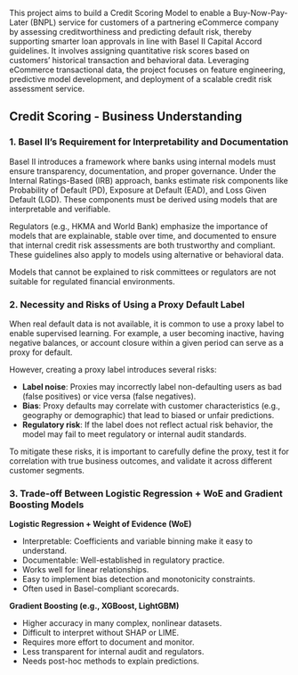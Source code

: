 This project aims to build a Credit Scoring Model to enable a Buy-Now-Pay-Later (BNPL) service for customers of a partnering eCommerce company by assessing creditworthiness and predicting default risk, thereby supporting smarter loan approvals in line with Basel II Capital Accord guidelines. It involves assigning quantitative risk scores based on customers’ historical transaction and behavioral data. Leveraging eCommerce transactional data, the project focuses on feature engineering, predictive model development, and deployment of a scalable credit risk assessment service.

## Credit Scoring - Business Understanding

### 1. Basel II’s Requirement for Interpretability and Documentation

Basel II introduces a framework where banks using internal models must ensure transparency, documentation, and proper governance. Under the Internal Ratings-Based (IRB) approach, banks estimate risk components like Probability of Default (PD), Exposure at Default (EAD), and Loss Given Default (LGD). These components must be derived using models that are interpretable and verifiable.

Regulators (e.g., HKMA and World Bank) emphasize the importance of models that are explainable, stable over time, and documented to ensure that internal credit risk assessments are both trustworthy and compliant. These guidelines also apply to models using alternative or behavioral data.

Models that cannot be explained to risk committees or regulators are not suitable for regulated financial environments.

### 2. Necessity and Risks of Using a Proxy Default Label

When real default data is not available, it is common to use a proxy label to enable supervised learning. For example, a user becoming inactive, having negative balances, or account closure within a given period can serve as a proxy for default.

However, creating a proxy label introduces several risks:

- **Label noise**: Proxies may incorrectly label non-defaulting users as bad (false positives) or vice versa (false negatives).
- **Bias**: Proxy defaults may correlate with customer characteristics (e.g., geography or demographic) that lead to biased or unfair predictions.
- **Regulatory risk**: If the label does not reflect actual risk behavior, the model may fail to meet regulatory or internal audit standards.

To mitigate these risks, it is important to carefully define the proxy, test it for correlation with true business outcomes, and validate it across different customer segments.

### 3. Trade-off Between Logistic Regression + WoE and Gradient Boosting Models

**Logistic Regression + Weight of Evidence (WoE)**

- Interpretable: Coefficients and variable binning make it easy to understand.
- Documentable: Well-established in regulatory practice.
- Works well for linear relationships.
- Easy to implement bias detection and monotonicity constraints.
- Often used in Basel-compliant scorecards.

**Gradient Boosting (e.g., XGBoost, LightGBM)**

- Higher accuracy in many complex, nonlinear datasets.
- Difficult to interpret without SHAP or LIME.
- Requires more effort to document and monitor.
- Less transparent for internal audit and regulators.
- Needs post-hoc methods to explain predictions.
